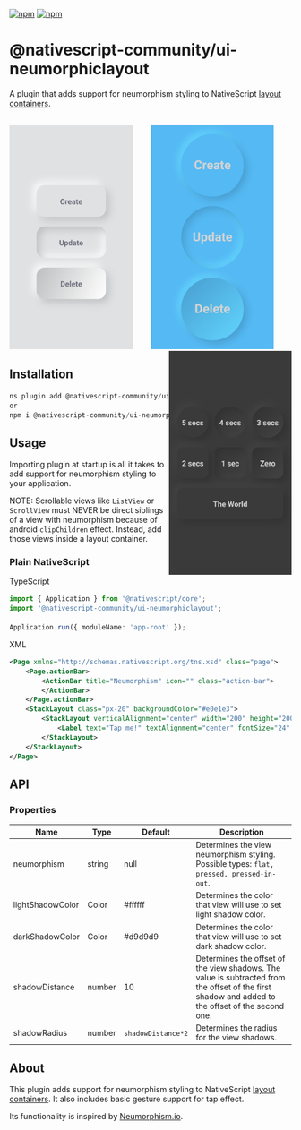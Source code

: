 [![npm](https://img.shields.io/npm/v/@nativescript-community/ui-neumorphiclayout.svg)](https://www.npmjs.com/package/@nativescript-community/ui-neumorphiclayout)
[![npm](https://img.shields.io/npm/dt/@nativescript-community/ui-neumorphiclayout.svg?label=npm%20downloads)](https://www.npmjs.com/package/@nativescript-community/ui-neumorphiclayout)
# @nativescript-community/ui-neumorphiclayout
A plugin that adds support for neumorphism styling to NativeScript [layout containers](https://docs.nativescript.org/ui-and-styling.html#layout-containers).
<br/><br/>
<p align="center">
<img align="left" src="https://raw.githubusercontent.com/CatchABus/nativescript-plugins/master/packages/ui-neumorphiclayout/media/preview1.jpg" height="400px"/>
<img src="https://raw.githubusercontent.com/CatchABus/nativescript-plugins/master/packages/ui-neumorphiclayout/media/preview2.jpg" height="400px"/>
<img align="right" src="https://raw.githubusercontent.com/CatchABus/nativescript-plugins/master/packages/ui-neumorphiclayout/media/preview3.jpg" height="400px"/>
</p>

## Installation

```javascript
ns plugin add @nativescript-community/ui-neumorphiclayout
or
npm i @nativescript-community/ui-neumorphiclayout
```

## Usage
Importing plugin at startup is all it takes to add support for neumorphism styling to your application. 

NOTE: Scrollable views like `ListView` or `ScrollView` must NEVER be direct siblings of a view with neumorphism because of android `clipChildren` effect. 
Instead, add those views inside a layout container.
### Plain NativeScript

TypeScript
```ts
import { Application } from '@nativescript/core';
import '@nativescript-community/ui-neumorphiclayout';

Application.run({ moduleName: 'app-root' });
```

XML
```xml
<Page xmlns="http://schemas.nativescript.org/tns.xsd" class="page">
    <Page.actionBar>
        <ActionBar title="Neumorphism" icon="" class="action-bar">
        </ActionBar>
    </Page.actionBar>
    <StackLayout class="px-20" backgroundColor="#e0e1e3">
        <StackLayout verticalAlignment="center" width="200" height="200" marginTop="30" neumorphism="flat" backgroundColor="#e0e1e3" lightShadowColor="#ffffff" darkShadowColor="#bebfc1" cornerRadius="100">
            <Label text="Tap me!" textAlignment="center" fontSize="24" color="#6d707d" fontWeight="bold"/>
        </StackLayout>
    </StackLayout>
</Page>
```

## API
### Properties
| Name | Type | Default | Description |
| --- | --- | --- | --- |
| neumorphism | string | null | Determines the view neumorphism styling. Possible types: `flat, pressed, pressed-in-out`. |
| lightShadowColor | Color | #ffffff | Determines the color that view will use to set light shadow color. |
| darkShadowColor | Color | #d9d9d9 | Determines the color that view will use to set dark shadow color. |
| shadowDistance | number | 10 | Determines the offset of the view shadows. The value is subtracted from the offset of the first shadow and added to the offset of the second one. |
| shadowRadius | number | `shadowDistance*2` | Determines the radius for the view shadows. |

## About

This plugin adds support for neumorphism styling to NativeScript [layout containers](https://docs.nativescript.org/ui-and-styling.html#layout-containers). It also includes basic gesture support for tap effect. 

Its functionality is inspired by [Neumorphism.io](https://neumorphism.io).
